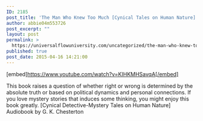 ```yaml
---
ID: 2185
post_title: 'The Man Who Knew Too Much [Cynical Tales on Human Nature] Audiobook'
author: abbie04m553726
post_excerpt: ""
layout: post
permalink: >
  https://universalflowuniversity.com/uncategorized/the-man-who-knew-too-much-cynical-tales-on-human-nature-audiobook/
published: true
post_date: 2015-04-16 14:21:00
---
```

[embed]https://www.youtube.com/watch?v=KIHKMHSavqA[/embed]<br>
<p>This book raises a question of whether right or wrong is determined by the absolute truth or based on political dynamics and personal connections. If you love mystery stories that induces some thinking, you might enjoy this book greatly.
[Cynical Detective-Mystery Tales on Human Nature] Audiobook by G. K. Chesterton</p>